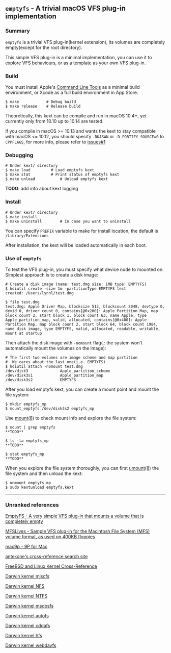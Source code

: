 ## `emptyfs` - A trivial macOS VFS plug-in implementation

### Summary

`emptyfs` is a trivial VFS plug-in(kernel extension), its volumes are completely empty(except for the root directory).

This simple VFS plug-in is a minimal implementation, you can use it to explore VFS behaviours, or as a template as your own VFS plug-in.

### Build

You must install Apple's [Command Line Tools](https://developer.apple.com/download/more) as a minimal build environment, or Xcode as a full build environment in App Store.

```shell
$ make            # Debug build
$ make release    # Release build
```

Theoretically, this kext can be compile and run in macOS 10.4+, yet currently only from 10.10 up to 10.14 are tested.

If you compile in macOS >= 10.13 and wants the kext to stay compatible with macOS <= 10.12, you should specify `-DKASAN` or `-D_FORTIFY_SOURCE=0` to `CPPFLAGS`, for more info, please refer to [issues#1](https://github.com/lynnlx/emptyfs/issues/1)

### Debugging

```
# Under kext/ directory
$ make load			# Load emptyfs kext
$ make stat			# Print status of emptyfs kext
$ make unload			# Unload emptyfs kext
```

**TODO**: add info about kext logging

### Install

```shell
# Under kext/ directory
$ make install
$ make uninstall		# In case you want to uninstall
```

You can specify `PREFIX` variable to make for install location, the default is `/Library/Extensions`

After installation, the kext will be loaded automatically in each boot.

### Use of `emptyfs`

To test the VFS plug-in, you must specify what device node to mounted on. Simplest approach is to create a disk image:

```shell
# Create a disk image (name: test.dmg size: 1MB type: EMPTYFS)
$ hdiutil create -size 1m -partitionType EMPTYFS test
created: /Users/lynnl/test.dmg

$ file test.dmg
test.dmg: Apple Driver Map, blocksize 512, blockcount 2048, devtype 0, devid 0, driver count 0, contains[@0x200]: Apple Partition Map, map block count 2, start block 1, block count 63, name Apple, type Apple_partition_map, valid, allocated, contains[@0x400]: Apple Partition Map, map block count 2, start block 64, block count 1984, name disk image, type EMPTYFS, valid, allocated, readable, writable, mount at startup
```

Then attach the disk image with `-nomount` flag(.: the system won't automatically mount the volumes on the image):

```shell
# The first two volumes are image scheme and map partition
#  We cares about the last one(i.e. EMPTYFS)
$ hdiutil attach -nomount test.dmg
/dev/disk3          	Apple_partition_scheme
/dev/disk3s1        	Apple_partition_map
/dev/disk3s2        	EMPTYFS
```

After you load emptyfs kext, you can create a mount point and mount the file system:

```shell
$ mkdir emptyfs_mp
$ mount_emptyfs /dev/disk3s2 emptyfs_mp
```

Use [mount(8)](x-man-page://8/mount) to check mount info and explore  the file system:

```shell
$ mount | grep emptyfs
**TODO**

$ ls -la emptyfs_mp
**TODO**

$ stat emptyfs_mp
**TODO**
```

When you explore the file system thoroughly, you can first [umount(8)](x-man-page://8/umount) the file system and then unload the kext:

```shell
$ unmount emptyfs_mp
$ sudo kextunload emptyfs.kext
```

---

### Unranked references

[EmptyFS - A very simple VFS plug-in that mounts a volume that is completely empty](https://developer.apple.com/library/archive/samplecode/EmptyFS/Introduction/Intro.html)

[MFSLives - Sample VFS plug-in for the Macintosh File System (MFS) volume format, as used on 400KB floppies](https://developer.apple.com/library/archive/samplecode/MFSLives/Introduction/Intro.html)

[mac9p - 9P for Mac](https://github.com/benavento/mac9p)

[antekone's cross-reference search site](http://xr.anadoxin.org/source/xref)

[FreeBSD and Linux Kernel Cross-Reference](http://fxr.watson.org)

[Darwin kernel miscfs](https://opensource.apple.com/source/xnu/xnu-4570.71.2/bsd/miscfs)

[Darwin kernel NFS](https://opensource.apple.com/source/xnu/xnu-4570.71.2/bsd/nfs)

[Darwin kernel NTFS](https://opensource.apple.com/source/ntfs)

[Darwin kernel msdosfs](https://opensource.apple.com/source/msdosfs)

[Darwin kernel autofs](https://opensource.apple.com/source/autofs)

[Darwin kernel cddafs](https://opensource.apple.com/source/cddafs/cddafs)

[Darwin kernel hfs](https://opensource.apple.com/source/hfs)

[Darwin kernel webdavfs](https://opensource.apple.com/source/webdavfs/webdavfs)

